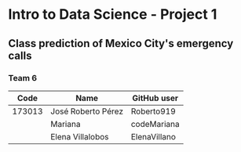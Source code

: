 # Intro to Data Science - Project 1

## Class prediction of Mexico City's emergency calls

### Team 6

| Code   | Name               | GitHub user  |
| ------ | ------------------ | ------------ |
| 173013 | José Roberto Pérez | Roberto919   |
|        | Mariana            | codeMariana  |
|        | Elena Villalobos   | ElenaVillano |

